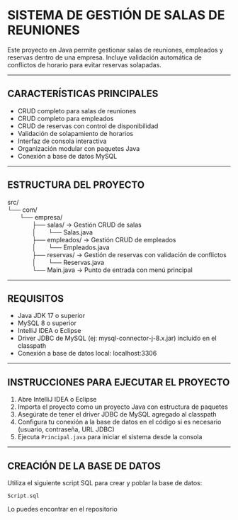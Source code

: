 SISTEMA DE GESTIÓN DE SALAS DE REUNIONES
========================================

Este proyecto en Java permite gestionar salas de reuniones, empleados y reservas dentro de una empresa. Incluye validación automática de conflictos de horario para evitar reservas solapadas.

----------------------------------------
CARACTERÍSTICAS PRINCIPALES
----------------------------------------

- CRUD completo para salas de reuniones  
- CRUD completo para empleados  
- CRUD de reservas con control de disponibilidad  
- Validación de solapamiento de horarios  
- Interfaz de consola interactiva  
- Organización modular con paquetes Java  
- Conexión a base de datos MySQL  

----------------------------------------
ESTRUCTURA DEL PROYECTO
----------------------------------------

src/  
└── com/  
  └── empresa/  
    ├── salas/          → Gestión CRUD de salas  
    │  └── Salas.java  
    ├── empleados/      → Gestión CRUD de empleados  
    │  └── Empleados.java  
    ├── reservas/       → Gestión de reservas con validación de conflictos  
    │  └── Reservas.java  
    └── Main.java       → Punto de entrada con menú principal  

----------------------------------------
REQUISITOS
----------------------------------------

- Java JDK 17 o superior  
- MySQL 8 o superior  
- IntelliJ IDEA o Eclipse  
- Driver JDBC de MySQL (ej: mysql-connector-j-8.x.jar) incluido en el classpath  
- Conexión a base de datos local: localhost:3306  

----------------------------------------
INSTRUCCIONES PARA EJECUTAR EL PROYECTO
----------------------------------------

1. Abre IntelliJ IDEA o Eclipse  
2. Importa el proyecto como un proyecto Java con estructura de paquetes  
3. Asegúrate de tener el driver JDBC de MySQL agregado al classpath  
4. Configura tu conexión a la base de datos en el código si es necesario (usuario, contraseña, URL JDBC)  
5. Ejecuta `Principal.java` para iniciar el sistema desde la consola  

----------------------------------------
CREACIÓN DE LA BASE DE DATOS
----------------------------------------

Utiliza el siguiente script SQL para crear y poblar la base de datos:

`Script.sql`

Lo puedes encontrar en el repositorio
